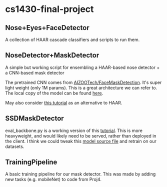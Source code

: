 # cs1430-final-project

## Nose+Eyes+FaceDetector

A collection of HAAR cascade classifiers and scripts to run them.


## NoseDetector+MaskDetector

A simple but working script for ensembling a HAAR-based nose detector + a CNN-based mask detector

The pretrained CNN comes from [AIZOOTech/FaceMaskDetection](https://github.com/AIZOOTech/FaceMaskDetection). It's super light weight (only 1M params). This is a great architecture we can refer to.
The local copy of the model can be found [here](NoseDetector+MaskDetector/MainModel.py).

May also consider [this tutorial](https://www.pyimagesearch.com/2017/04/10/detect-eyes-nose-lips-jaw-dlib-opencv-python/)
as an alternative to HAAR.

## SSDMaskDetector

eval_backbone.py is a working version of this [tutorial](https://pytorch.org/hub/nvidia_deeplearningexamples_ssd/). This is more heavyweight, and would likely need to be served, rather than deployed in the client. I think we could tweak this [model source file](SSDMaskDetector/SSD300.py) and retrain on our datasets. 

## TrainingPipeline

A basic training pipeline for our mask detector. This was made by adding new tasks (e.g. mobileNet) to code from Proj4.
